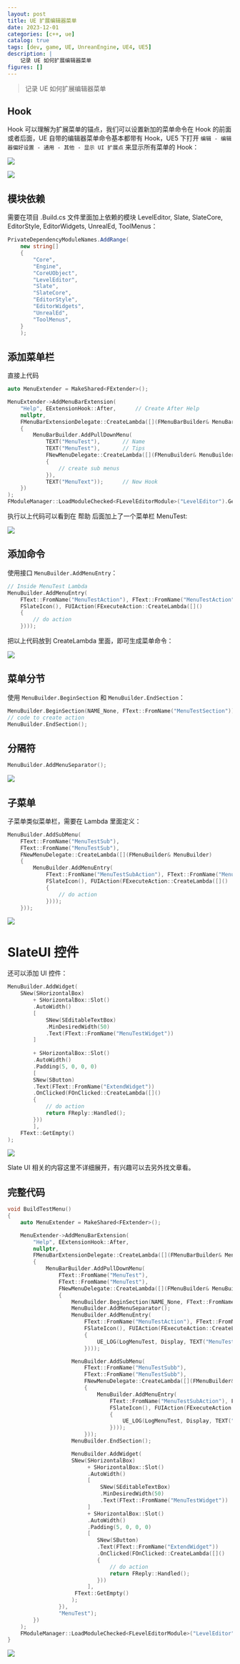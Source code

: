 ```yaml
---
layout: post
title: UE 扩展编辑器菜单
date: 2023-12-01
categories: [c++, ue]
catalog: true
tags: [dev, game, UE, UnreanEngine, UE4, UE5]
description: |
    记录 UE 如何扩展编辑器菜单
figures: []
---
```

<meta property="og:title" content="UE 扩展编辑器菜单" />

> 记录 UE 如何扩展编辑器菜单

## Hook

Hook 可以理解为扩展菜单的锚点，我们可以设置新加的菜单命令在 Hook 的前面或者后面，UE 自带的编辑器菜单命令基本都带有 Hook，UE5 下打开 `编辑 - 编辑器偏好设置 - 通用 - 其他 - 显示 UI 扩展点` 来显示所有菜单的 Hook：

![](assets/img/2023-ue-extend_menu/show_hook.png)

![](assets/img/2023-ue-extend_menu/show_hook2.png)

## 模块依赖

需要在项目 .Build.cs 文件里面加上依赖的模块 LevelEditor, Slate, SlateCore, EditorStyle, EditorWidgets, UnrealEd, ToolMenus：

```c#
PrivateDependencyModuleNames.AddRange(
    new string[]
    {
        "Core",
        "Engine",
        "CoreUObject",
        "LevelEditor",
        "Slate",
        "SlateCore",
        "EditorStyle",
        "EditorWidgets",
        "UnrealEd",
        "ToolMenus",
    }
    );
```

## 添加菜单栏

直接上代码

```cpp
auto MenuExtender = MakeShared<FExtender>();

MenuExtender->AddMenuBarExtension(
    "Help", EExtensionHook::After,      // Create After Help
    nullptr,
    FMenuBarExtensionDelegate::CreateLambda([](FMenuBarBuilder& MenuBarBuilder)
    {
        MenuBarBuilder.AddPullDownMenu(
            TEXT("MenuTest"),       // Name
            TEXT("MenuTest"),       // Tips
            FNewMenuDelegate::CreateLambda([](FMenuBuilder& MenuBuilder)
            {
                // create sub menus
            }),
            TEXT("MenuText"));      // New Hook
    })
);
FModuleManager::LoadModuleChecked<FLevelEditorModule>("LevelEditor").GetMenuExtensibilityManager()->AddExtender(MenuExtender);
```

执行以上代码可以看到在 帮助 后面加上了一个菜单栏 MenuTest:

![](assets/img/2023-ue-extend_menu/bar.png)


## 添加命令

使用接口 `MenuBuilder.AddMenuEntry`：

```cpp
// Inside MenuTest Lambda
MenuBuilder.AddMenuEntry(
    FText::FromName("MenuTestAction"), FText::FromName("MenuTestAction"),
    FSlateIcon(), FUIAction(FExecuteAction::CreateLambda([]()
    {
        // do action
    })));
```

把以上代码放到 CreateLambda 里面，即可生成菜单命令：

![](assets/img/2023-ue-extend_menu/action.png)

## 菜单分节

使用 `MenuBuilder.BeginSection` 和 `MenuBuilder.EndSection`：

```cpp
MenuBuilder.BeginSection(NAME_None, FText::FromName("MenuTestSection"));
// code to create action
MenuBuilder.EndSection();
```

## 分隔符

```cpp
MenuBuilder.AddMenuSeparator();
```

![](assets/img/2023-ue-extend_menu/section&sperator.png)

## 子菜单

子菜单类似菜单栏，需要在 Lambda 里面定义：

```cpp
MenuBuilder.AddSubMenu(
    FText::FromName("MenuTestSub"),	
    FText::FromName("MenuTestSub"),	
    FNewMenuDelegate::CreateLambda([](FMenuBuilder& MenuBuilder)
    {
        MenuBuilder.AddMenuEntry(
            FText::FromName("MenuTestSubAction"), FText::FromName("MenuTestSubAction"),
            FSlateIcon(), FUIAction(FExecuteAction::CreateLambda([]()
            {
                // do action
            })));
    }));
```

![](assets/img/2023-ue-extend_menu/submenu.png)

# SlateUI 控件

还可以添加 UI 控件：

```cpp
MenuBuilder.AddWidget(
    SNew(SHorizontalBox)
        + SHorizontalBox::Slot()
        .AutoWidth()
        [
            SNew(SEditableTextBox)
            .MinDesiredWidth(50)
            .Text(FText::FromName("MenuTestWidget"))
        ]
        
        + SHorizontalBox::Slot()
        .AutoWidth()
        .Padding(5, 0, 0, 0)
        [
        SNew(SButton)
        .Text(FText::FromName("ExtendWidget"))
        .OnClicked(FOnClicked::CreateLambda([]()
        {
            // do action
            return FReply::Handled();
        }))
        ],
    FText::GetEmpty()
);
```

![](assets/img/2023-ue-extend_menu/widget.png)

Slate UI 相关的内容这里不详细展开，有兴趣可以去另外找文章看。


## 完整代码

```cpp
void BuildTestMenu()
{
	auto MenuExtender = MakeShared<FExtender>();

	MenuExtender->AddMenuBarExtension(
		"Help", EExtensionHook::After,
		nullptr,
		FMenuBarExtensionDelegate::CreateLambda([](FMenuBarBuilder& MenuBarBuilder)
		{
			MenuBarBuilder.AddPullDownMenu(
				FText::FromName("MenuTest"),
				FText::FromName("MenuTest"),
				FNewMenuDelegate::CreateLambda([](FMenuBuilder& MenuBuilder)
				{
					MenuBuilder.BeginSection(NAME_None, FText::FromName("MenuTestSection"));
					MenuBuilder.AddMenuSeparator();
					MenuBuilder.AddMenuEntry(
						FText::FromName("MenuTestAction"), FText::FromName("MenuTestAction"),
						FSlateIcon(), FUIAction(FExecuteAction::CreateLambda([]()
						{
							UE_LOG(LogMenuTest, Display, TEXT("MenuTestAction"));
						})));

					MenuBuilder.AddSubMenu(
						FText::FromName("MenuTestSubb"),
						FText::FromName("MenuTestSubb"),
						FNewMenuDelegate::CreateLambda([](FMenuBuilder& MenuBuilder)
						{
							MenuBuilder.AddMenuEntry(
								FText::FromName("MenuTestSubAction"), FText::FromName("MenuTestSubAction"),
								FSlateIcon(), FUIAction(FExecuteAction::CreateLambda([]()
								{
									UE_LOG(LogMenuTest, Display, TEXT("MenuTestSubAction"));
								})));
						}));
					MenuBuilder.EndSection();

					MenuBuilder.AddWidget(
					SNew(SHorizontalBox)
						 + SHorizontalBox::Slot()
						 .AutoWidth()
						 [
							 SNew(SEditableTextBox)
							 .MinDesiredWidth(50)
							 .Text(FText::FromName("MenuTestWidget"))
						 ]
						 + SHorizontalBox::Slot()
						 .AutoWidth()
						 .Padding(5, 0, 0, 0)
						 [
							SNew(SButton)
							.Text(FText::FromName("ExtendWidget"))
							.OnClicked(FOnClicked::CreateLambda([]()
							{
								// do action
								return FReply::Handled();
							}))
						 ],
					 FText::GetEmpty()
					);
				}),
				"MenuTest");
		})
	);
	FModuleManager::LoadModuleChecked<FLevelEditorModule>("LevelEditor").GetMenuExtensibilityManager()->AddExtender(MenuExtender);
}
```

![](assets/img/2023-ue-extend_menu/overall.png)
